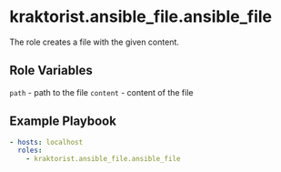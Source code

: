 kraktorist.ansible_file.ansible_file
=========

The role creates a file with the given content.

Role Variables
--------------

`path` - path to the file
`content` - content of the file

Example Playbook
----------------

```yaml
- hosts: localhost
  roles:
    - kraktorist.ansible_file.ansible_file
```